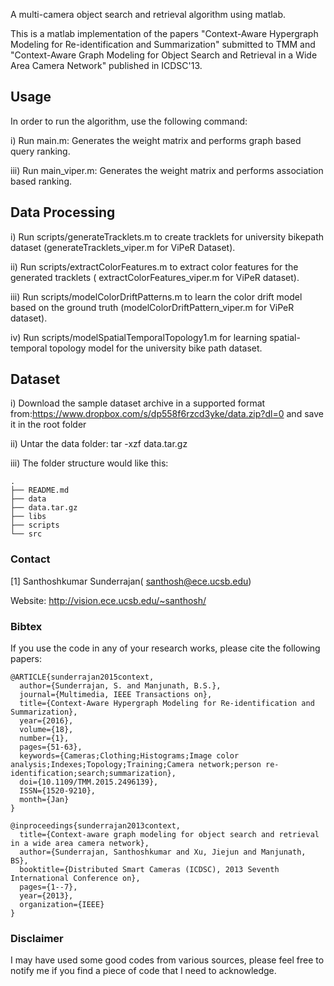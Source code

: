 A multi-camera object search and retrieval algorithm using matlab.

This is a matlab implementation of the papers "Context-Aware Hypergraph Modeling for Re-identification and Summarization" submitted to TMM and "Context-Aware Graph Modeling for Object Search and Retrieval in a Wide Area Camera Network" published in ICDSC'13.

Usage
------------

In order to run the algorithm, use the following command:

i) Run main.m: Generates the weight matrix and performs graph based query ranking.

iii) Run main_viper.m: Generates the weight matrix and performs association based ranking.

Data Processing
------------

i) Run scripts/generateTracklets.m to create tracklets for university bikepath dataset (generateTracklets_viper.m for ViPeR Dataset).

ii) Run scripts/extractColorFeatures.m to extract color features for the generated tracklets ( extractColorFeatures_viper.m for ViPeR dataset).

iii) Run scripts/modelColorDriftPatterns.m to learn the color drift model based on the ground truth (modelColorDriftPattern_viper.m for ViPeR dataset).

iv) Run scripts/modelSpatialTemporalTopology1.m for learning spatial-temporal topology model for the university bike path dataset.


Dataset
------------
i) Download the sample dataset archive in a supported format from:https://www.dropbox.com/s/dp558f6rzcd3yke/data.zip?dl=0 and save it in the root folder

ii) Untar the data folder:
tar -xzf data.tar.gz

iii) The folder structure would like this:

~~~
.
├── README.md
├── data
├── data.tar.gz
├── libs
├── scripts
└── src
~~~

### Contact ###
[1] Santhoshkumar Sunderrajan( santhosh@ece.ucsb.edu)

Website: http://vision.ece.ucsb.edu/~santhosh/

### Bibtex ###
If you use the code in any of your research works, please cite the following papers:
~~~
@ARTICLE{sunderrajan2015context, 
  author={Sunderrajan, S. and Manjunath, B.S.}, 
  journal={Multimedia, IEEE Transactions on}, 
  title={Context-Aware Hypergraph Modeling for Re-identification and Summarization}, 
  year={2016}, 
  volume={18}, 
  number={1}, 
  pages={51-63}, 
  keywords={Cameras;Clothing;Histograms;Image color analysis;Indexes;Topology;Training;Camera network;person re-identification;search;summarization}, 
  doi={10.1109/TMM.2015.2496139}, 
  ISSN={1520-9210}, 
  month={Jan}
}

@inproceedings{sunderrajan2013context,
  title={Context-aware graph modeling for object search and retrieval in a wide area camera network},
  author={Sunderrajan, Santhoshkumar and Xu, Jiejun and Manjunath, BS},
  booktitle={Distributed Smart Cameras (ICDSC), 2013 Seventh International Conference on},
  pages={1--7},
  year={2013},
  organization={IEEE}
}
~~~

### Disclaimer ###
I may have used some good codes from various sources, please feel free to notify me if you find a piece of code that I need to acknowledge.
